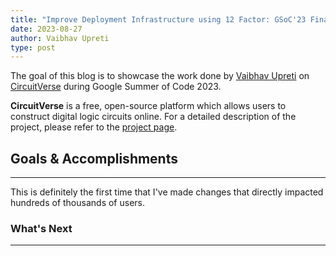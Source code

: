 ```yaml
---
title: "Improve Deployment Infrastructure using 12 Factor: GSoC'23 Final Report 📝"
date: 2023-08-27
author: Vaibhav Upreti
type: post
---
```


The goal of this blog is to showcase the work done by [Vaibhav Upreti](https://github.com/VaibhavUpreti) on [CircuitVerse](https://circuitverse.org/)
during Google Summer of Code 2023. 

**CircuitVerse** is a free, open-source platform which allows users to construct digital logic circuits online.
For a detailed description of the project, please refer to the [project page](https://summerofcode.withgoogle.com/archive/2023/projects/r2R8ARJ9).

## Goals & Accomplishments
---

This is definitely the first time that I've made changes that directly impacted hundreds of thousands of users.

### What's Next
---



